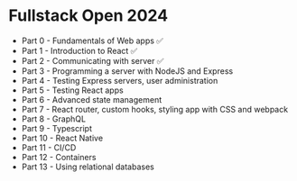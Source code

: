 # Fullstack Open 2024

- Part 0 - Fundamentals of Web apps ✅
- Part 1 - Introduction to React ✅
- Part 2 - Communicating with server ✅
- Part 3 - Programming a server with NodeJS and Express
- Part 4 - Testing Express servers, user administration
- Part 5 - Testing React apps
- Part 6 - Advanced state management
- Part 7 - React router, custom hooks, styling app with CSS and webpack
- Part 8 - GraphQL
- Part 9 - Typescript
- Part 10 - React Native
- Part 11 - CI/CD
- Part 12 - Containers
- Part 13 - Using relational databases
